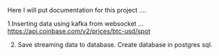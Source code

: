Here I will put documentation for this project ....

1.Inserting data using kafka from websocket ...
https://api.coinbase.com/v2/prices/btc-usd/spot

2. Save streaming data to database.
Create database in postgres sql.
